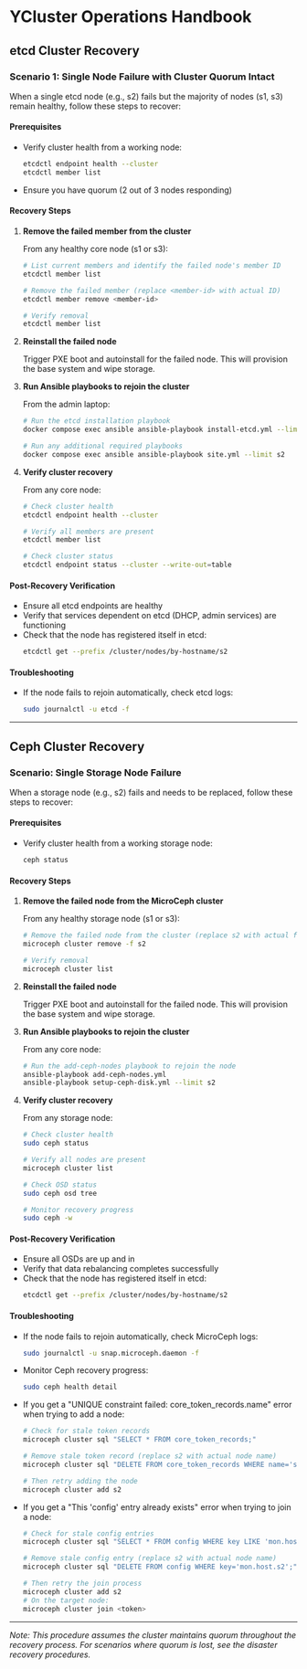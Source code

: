 # YCluster Operations Handbook

## etcd Cluster Recovery

### Scenario 1: Single Node Failure with Cluster Quorum Intact

When a single etcd node (e.g., s2) fails but the majority of nodes (s1, s3) remain healthy, follow these steps to recover:

#### Prerequisites
- Verify cluster health from a working node:
  ```bash
  etcdctl endpoint health --cluster
  etcdctl member list
  ```
- Ensure you have quorum (2 out of 3 nodes responding)

#### Recovery Steps

1. **Remove the failed member from the cluster**
   
   From any healthy core node (s1 or s3):
   ```bash
   # List current members and identify the failed node's member ID
   etcdctl member list
   
   # Remove the failed member (replace <member-id> with actual ID)
   etcdctl member remove <member-id>
   
   # Verify removal
   etcdctl member list
   ```

2. **Reinstall the failed node**
   
   Trigger PXE boot and autoinstall for the failed node.  This will provision the base system and wipe storage.

3. **Run Ansible playbooks to rejoin the cluster**
   
   From the admin laptop:
   ```bash
   # Run the etcd installation playbook
   docker compose exec ansible ansible-playbook install-etcd.yml --limit s2
   
   # Run any additional required playbooks
   docker compose exec ansible ansible-playbook site.yml --limit s2
   ```

4. **Verify cluster recovery**
   
   From any core node:
   ```bash
   # Check cluster health
   etcdctl endpoint health --cluster
   
   # Verify all members are present
   etcdctl member list
   
   # Check cluster status
   etcdctl endpoint status --cluster --write-out=table
   ```

#### Post-Recovery Verification

- Ensure all etcd endpoints are healthy
- Verify that services dependent on etcd (DHCP, admin services) are functioning
- Check that the node has registered itself in etcd:
  ```bash
  etcdctl get --prefix /cluster/nodes/by-hostname/s2
  ```

#### Troubleshooting

- If the node fails to rejoin automatically, check etcd logs:
  ```bash
  sudo journalctl -u etcd -f
  ```

---

## Ceph Cluster Recovery

### Scenario: Single Storage Node Failure

When a storage node (e.g., s2) fails and needs to be replaced, follow these steps to recover:

#### Prerequisites
- Verify cluster health from a working storage node:
  ```bash
  ceph status
  ```

#### Recovery Steps

1. **Remove the failed node from the MicroCeph cluster**
   
   From any healthy storage node (s1 or s3):
   ```bash
   # Remove the failed node from the cluster (replace s2 with actual failed node)
   microceph cluster remove -f s2
   
   # Verify removal
   microceph cluster list
   ```

2. **Reinstall the failed node**
   
   Trigger PXE boot and autoinstall for the failed node. This will provision the base system and wipe storage.

3. **Run Ansible playbooks to rejoin the cluster**
   
   From any core node:
   ```bash
   # Run the add-ceph-nodes playbook to rejoin the node
   ansible-playbook add-ceph-nodes.yml
   ansible-playbook setup-ceph-disk.yml --limit s2
   ```

4. **Verify cluster recovery**
   
   From any storage node:
   ```bash
   # Check cluster health
   sudo ceph status
   
   # Verify all nodes are present
   microceph cluster list
   
   # Check OSD status
   sudo ceph osd tree
   
   # Monitor recovery progress
   sudo ceph -w
   ```

#### Post-Recovery Verification

- Ensure all OSDs are up and in
- Verify that data rebalancing completes successfully
- Check that the node has registered itself in etcd:
  ```bash
  etcdctl get --prefix /cluster/nodes/by-hostname/s2
  ```

#### Troubleshooting

- If the node fails to rejoin automatically, check MicroCeph logs:
  ```bash
  sudo journalctl -u snap.microceph.daemon -f
  ```
- Monitor Ceph recovery progress:
  ```bash
  sudo ceph health detail
  ```
- If you get a "UNIQUE constraint failed: core_token_records.name" error when trying to add a node:
  ```bash
  # Check for stale token records
  microceph cluster sql "SELECT * FROM core_token_records;"
  
  # Remove stale token record (replace s2 with actual node name)
  microceph cluster sql "DELETE FROM core_token_records WHERE name='s2';"
  
  # Then retry adding the node
  microceph cluster add s2
  ```
- If you get a "This 'config' entry already exists" error when trying to join a node:
  ```bash
  # Check for stale config entries
  microceph cluster sql "SELECT * FROM config WHERE key LIKE 'mon.host.%';"
  
  # Remove stale config entry (replace s2 with actual node name)
  microceph cluster sql "DELETE FROM config WHERE key='mon.host.s2';"
  
  # Then retry the join process
  microceph cluster add s2
  # On the target node:
  microceph cluster join <token>
  ```
---

*Note: This procedure assumes the cluster maintains quorum throughout the recovery process. For scenarios where quorum is lost, see the disaster recovery procedures.*
